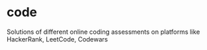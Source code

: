 # code
Solutions of different online coding assessments on platforms like HackerRank, LeetCode, Codewars
